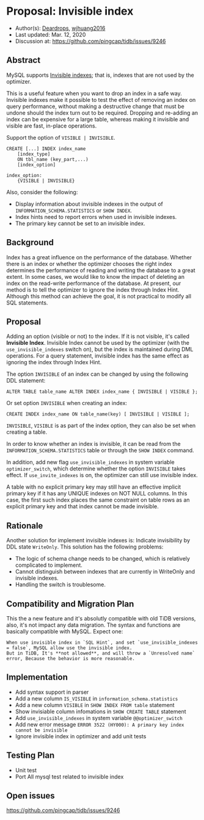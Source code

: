 # Proposal: Invisible index

- Author(s):     [Deardrops](https://github.com/Deardrops), [wjhuang2016](https://github.com/wjhuang2016)
- Last updated:  Mar. 12, 2020
- Discussion at: https://github.com/pingcap/tidb/issues/9246

## Abstract

MySQL supports [Invisible indexes](https://dev.mysql.com/doc/refman/8.0/en/invisible-indexes.html); that is, indexes that are not used by the optimizer. 

This is a useful feature when you want to drop an index in a safe way. Invisible indexes make it possible to test the effect of removing an index on query performance, without making a destructive change that must be undone should the index turn out to be required. Dropping and re-adding an index can be expensive for a large table, whereas making it invisible and visible are fast, in-place operations.

Support the option of `VISIBLE | INVISIBLE`.
```
CREATE [...] INDEX index_name
    [index_type]
    ON tbl_name (key_part,...)
    [index_option]

index_option:
    {VISIBLE | INVISIBLE}
```

Also, consider the following:

- Display information about invisible indexes in the output of `INFORMATION_SCHEMA.STATISTICS` or `SHOW INDEX`.
- Index hints need to report errors when used in invisible indexes.
- The primary key cannot be set to an invisible index.

## Background

Index has a great influence on the performance of the database. Whether there is an index or whether the optimizer chooses the right index determines the performance of reading and writing the database to a great extent. In some cases, we would like to know the impact of deleting an index on the read-write performance of the database.  At present, our method is to tell the optimizer to ignore the index through Index Hint.  Although this method can achieve the goal, it is not practical to modify all SQL statements.

## Proposal

Adding an option (visible or not) to the index. If it is not visible, it's called **Invisible Index**. Invisible Index cannot be used by the optimizer (with the `use_invisible_indexes` switch on), but the index is maintained during DML operations. For a query statement, invisible index has the same effect as ignoring the index through Index Hint.

The option `INVISIBLE` of an index can be changed by using the following DDL statement:

```
ALTER TABLE table_name ALTER INDEX index_name { INVISIBLE | VISIBLE };
```

Or set option `INVISIBLE` when creating an index:

```
CREATE INDEX index_name ON table_name(key) [ INVISIBLE | VISIBLE ];
```

`INVISIBLE`, `VISIBLE` is as part of the index option, they can also be set when creating a table.

In order to know whether an index is invisible, it can be read from the `INFORMATION_SCHEMA.STATISTICS` table or through the `SHOW INDEX` command.

In addition, add new flag `use_invisible_indexes` in system variable `optimizer_switch`, which determine whether the option `INVISIBLE` takes effect. If `use_invite_indexes` is on, the optimizer can still use invisible index.

A table with no explicit primary key may still have an effective implicit primary key if it has any UNIQUE indexes on NOT NULL columns. In this case, the first such index places the same constraint on table rows as an explicit primary key and that index cannot be made invisible.

## Rationale

Another solution for implement invisible indexes is: Indicate invisibility by DDL state `WriteOnly`. This solution has the following problems:

- The logic of schema change needs to be changed, which is relatively complicated to implement.
- Cannot distinguish between indexes that are currently in WriteOnly and invisible indexes.
- Handling the switch is troublesome.

## Compatibility and Migration Plan

This the a new feature and it's absolutly compatible with old TiDB versions, also, it's not impact any data migration.
The syntax and functions are basically compatible with MySQL. Expect one:

	When use invisible index in `SQL Hint`, and set `use_invisible_indexes = false`, MySQL allow use the invisible index.
	But in TiDB, It's **not allowed**, and will throw a `Unresolved name` error, Because the behavior is more reasonable.

## Implementation

- Add syntax support in parser
- Add a new column `IS_VISIBLE` in `information_schema.statistics`
- Add a new column `VISIBLE` in `SHOW INDEX FROM table` statement
- Show invisiable column infomations in `SHOW CREATE TABLE` statement
- Add `use_invisible_indexes` in system variable `@@optimizer_switch`
- Add new error message `ERROR 3522 (HY000): A primary key index cannot be invisible`
- Ignore invisible index in optimizer and add unit tests

## Testing Plan

- Unit test
- Port All mysql test related to invisible index

## Open issues

https://github.com/pingcap/tidb/issues/9246

